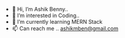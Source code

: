 - 👋 Hi, I’m Ashik Benny..
- 👀 I’m interested in Coding..
- 🌱 I’m currently learning MERN Stack
- 📫 Can reach me .. ashikmben@gmail.com

<!---
ashBenny/ashBenny is a ✨ special ✨ repository because its `README.md` (this file) appears on your GitHub profile.
You can click the Preview link to take a look at your changes.
--->
